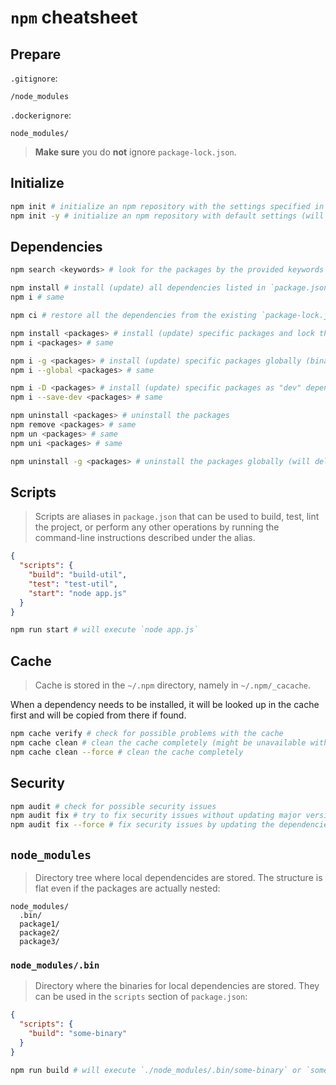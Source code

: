 # `npm` cheatsheet

## Prepare

`.gitignore`:

```
/node_modules
```

`.dockerignore`:

```
node_modules/
```

> **Make sure** you do **not** ignore `package-lock.json`.

## Initialize

```bash
npm init # initialize an npm repository with the settings specified in interactive mode
npm init -y # initialize an npm repository with default settings (will not ask anything)
```

## Dependencies

```bash
npm search <keywords> # look for the packages by the provided keywords

npm install # install (update) all dependencies listed in `package.json` and lock their versions in `package-lock.json`
npm i # same

npm ci # restore all the dependencies from the existing `package-lock.json`

npm install <packages> # install (update) specific packages and lock their versions in `package-lock.json`
npm i <packages> # same

npm i -g <packages> # install (update) specific packages globally (binaries will be available everywhere if present)
npm i --global <packages> # same

npm i -D <packages> # install (update) specific packages as "dev" dependencies (will add the dependencies to the `devDependencies` section in `package.json`)
npm i --save-dev <packages> # same

npm uninstall <packages> # uninstall the packages
npm remove <packages> # same
npm un <packages> # same
npm uni <packages> # same

npm uninstall -g <packages> # uninstall the packages globally (will delete the packages from the global scope but will not affect the local installation)
```

## Scripts

> Scripts are aliases in `package.json` that can be used to build, test, lint the project, or perform any other operations by running the command-line instructions described under the alias.

```json
{
  "scripts": {
    "build": "build-util",
    "test": "test-util",
    "start": "node app.js"
  }
}
```

```bash
npm run start # will execute `node app.js`
```

## Cache

> Cache is stored in the `~/.npm` directory, namely in `~/.npm/_cacache`.

When a dependency needs to be installed, it will be looked up in the cache first and will be copied from there if found.

```bash
npm cache verify # check for possible problems with the cache
npm cache clean # clean the cache completely (might be unavailable without the `--force` option)
npm cache clean --force # clean the cache completely
```

## Security

```bash
npm audit # check for possible security issues
npm audit fix # try to fix security issues without updating major versions of the dependencies
npm audit fix --force # fix security issues by updating the dependencies even if they have breaking changes
```

## `node_modules`

> Directory tree where local dependencides are stored. The structure is flat even if the packages are actually nested:

```
node_modules/
  .bin/
  package1/
  package2/
  package3/
```

### `node_modules/.bin`

> Directory where the binaries for local dependencies are stored. They can be used in the `scripts` section of `package.json`:

```json
{
  "scripts": {
    "build": "some-binary"
  }
}
```

```bash
npm run build # will execute `./node_modules/.bin/some-binary` or `some-binary` if globally installed
```
